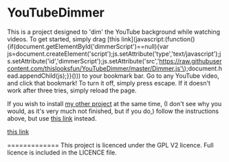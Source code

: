 YouTubeDimmer
=============
This is a project designed to 'dim' the YouTube background while watching videos.
To get started, simply drag [this link](javascript:(function(\){if(document.getElementById('dimmerScript'\)==null\){var js=document.createElement('script'\);js.setAttribute('type','text/javascript'\);js.setAttribute('id','dimmerScript'\);js.setAttribute('src','https://raw.githubusercontent.com/thislooksfun/YouTubeDimmer/master/Dimmer.js'\);document.head.appendChild(js\);}}(\)\)) to your bookmark bar. Go to any YouTube video, and click that bookmark! To turn it off, simply press escape. If it doesn't work after three tries, simply reload the page.  

If you wish to install [my other project](https://github.com/thislooksfun/YouTubeNightMode) at the same time, (I don't see why you would, as it's very much not finished, but if you do,) follow the instructions above, but use [this link](https://raw.githubusercontent.com/thislooksfun/YouTubeDimmer/master/DualInstallationBookmarkletScript) instead.

<a href="javascript:(function(){if(document.getElementById('dimmerScript')==null){var js=document.createElement('script');js.setAttribute('type','text/javascript');js.setAttribute('id','dimmerScript');js.setAttribute('src','https://raw.githubusercontent.com/thislooksfun/YouTubeDimmer/master/Dimmer.js');document.head.appendChild(js);}}())">this link</a>

=============
This project is licenced under the GPL V2 licence. Full licence is included in the LICENCE file.

